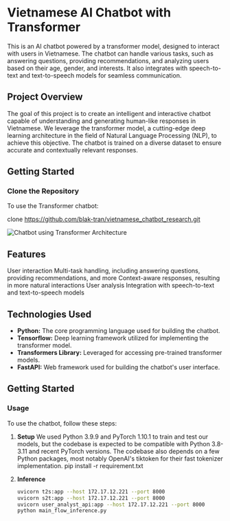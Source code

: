 # Vietnamese AI Chatbot with Transformer

This is an AI chatbot powered by a transformer model, designed to interact with users in Vietnamese. The chatbot can handle various tasks, such as answering questions, providing recommendations, and analyzing users based on their age, gender, and interests. It also integrates with speech-to-text and text-to-speech models for seamless communication.

## Project Overview

The goal of this project is to create an intelligent and interactive chatbot capable of understanding and generating human-like responses in Vietnamese. We leverage the transformer model, a cutting-edge deep learning architecture in the field of Natural Language Processing (NLP), to achieve this objective. The chatbot is trained on a diverse dataset to ensure accurate and contextually relevant responses.

## Getting Started

### Clone the Repository
To use the Transformer chatbot:

clone https://github.com/blak-tran/vietnamese_chatbot_research.git

![Chatbot using Transformer Architecture](https://github.com/blak-tran/AI-Chatbot-Synthesis/blob/da19064f92e8aa2da7d6dfacc4bf236ac38a18fb/assets/transformer_architect.png)


## Features

User interaction
Multi-task handling, including answering questions, providing recommendations, and more
Context-aware responses, resulting in more natural interactions
User analysis
Integration with speech-to-text and text-to-speech models

## Technologies Used

- **Python:** The core programming language used for building the chatbot.
- **Tensorflow:** Deep learning framework utilized for implementing the transformer model.
- **Transformers Library:** Leveraged for accessing pre-trained transformer models.
- **FastAPI:** Web framework used for building the chatbot's user interface.

## Getting Started

### Usage
To use the chatbot, follow these steps:
1. **Setup**
 We used Python 3.9.9 and PyTorch 1.10.1 to train and test our models, but the codebase is expected to be compatible with Python 3.8-3.11 and recent PyTorch versions. The codebase also depends on a few Python packages, most notably OpenAI's tiktoken for their fast tokenizer implementation.
pip install -r requirement.txt

2. **Inference**
   ```bash
   uvicorn t2s:app --host 172.17.12.221 --port 8000
   uvicorn s2t:app --host 172.17.12.221 --port 8000
   uvicorn user_analyst_api:app --host 172.17.12.221 --port 8000
   python main_flow_inference.py 
